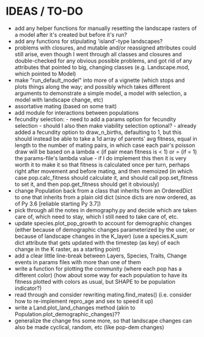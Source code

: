 # IDEAS / TO-DO
- add any helper functions for manually resetting the landscape rasters of a model after it's created but before it's run?
- add any functions for stipulating 'island'-type landscapes?
- problems with closures, and mutable and/or reassigned attributes could still arise, even though I went through all classes and closures and double-checked for any obvious possible problems, and got rid of any attributes that pointed to big, changing classes (e.g. Landscape.mod, which pointed to Model)
- make "run_default_model" into more of a vignette (which stops and plots things along the way; and possibly which takes different arguments to demonstrate a simple model, a model with selection,
          a model with landscape change, etc)
- assortative mating (based on some trait)
- add module for interactions between populations
- fecundity selection:
        - need to add a params option for fecundity selection
        - should I also then make viability selection optional?
        - already added a fecundity option to draw_n_births, defaulting to 1, but this should instead
          be able to take a 1d array of parents' avg fitness, equal in length to the number of mating
          pairs, in which case each pair's poisson draw will be based on a lambda < (if pair mean 
          fitness is < 1) or = (if = 1) the params-file's lambda value
        - if I do implement this then it is very worth it to make it so that fitness is calculated once
          per turn, perhaps right after movement and before mating, and then memoized (in which case 
          pop.calc_fitness should calculate it, and should call pop.set_fitness to set it, and then 
          pop.get_fitness should get it obviously)
- change Population back from a class that inherits from an OrderedDict to one that inherits from a 
  plain old dict (since dicts are now ordered, as of Py 3.6 [reliable starting Py 3.7])                                                                                                                   
- pick through all the notes in demography.py and decide which are taken care of, which need to stay, which I still need to take care of, etc. 
- update species.plot_pop_growth to account for demographic changes (either because of demographic changes parameterized by the user, or because of
  landscape changes in the K_layer) (use a species.K_sum dict attribute that gets updated with the timestep (as key) of each change in the K raster, as a starting point)
- add a clear little line-break between Layers, Species, Traits, Change events in params files with more than one of them
- write a function for plotting the community (where each pop has a different color) (how about some way for each population to have its fitness
  plotted with colors as usual, but SHAPE to be population indicator?)
- read through and consider rewriting mating.find_mates() (i.e. consider how to re-implement repro_age and sex to speed it up)
- write a Land.plot_land_changes method (akin to Population.plot_demographic_changes)??
- generalize the change fns some more, so that landscape changes can also be made cyclical, random, etc (like pop-dem changes)


 



